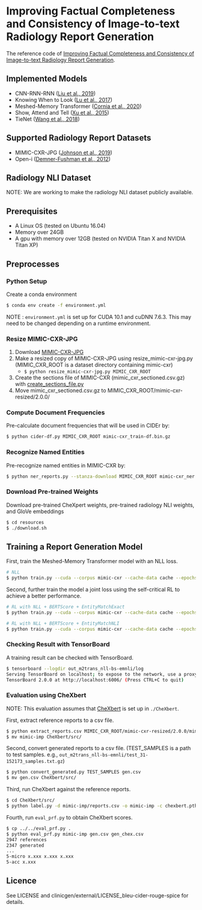 # Improving Factual Completeness and Consistency of Image-to-text Radiology Report Generation

The reference code of [Improving Factual Completeness and Consistency of Image-to-text Radiology Report Generation](https://arxiv.org/abs/2010.10042).

## Implemented Models
* CNN-RNN-RNN ([Liu et al., 2019](https://arxiv.org/abs/1904.02633))
* Knowing When to Look ([Lu et al., 2017](https://arxiv.org/abs/1612.01887))
* Meshed-Memory Transformer ([Cornia et al., 2020](https://arxiv.org/abs/1912.08226))
* Show, Attend and Tell ([Xu et al., 2015](https://arxiv.org/abs/1502.03044))
* TieNet ([Wang et al., 2018](https://arxiv.org/abs/1801.04334))

## Supported Radiology Report Datasets
* MIMIC-CXR-JPG ([Johnson et al., 2019](https://doi.org/10.13026/8360-t248))
* Open-i ([Demner-Fushman et al., 2012](https://openi.nlm.nih.gov/))

## Radiology NLI Dataset

NOTE: We are working to make the radiology NLI dataset publicly available.

## Prerequisites
* A Linux OS (tested on Ubuntu 16.04)
* Memory over 24GB
* A gpu with memory over 12GB (tested on NVIDIA Titan X and NVIDIA Titan XP) 

## Preprocesses

### Python Setup
Create a conda environment
```bash
$ conda env create -f environment.yml
```

NOTE
: `environment.yml` is set up for CUDA 10.1 and cuDNN 7.6.3. This may need to be changed depending on a runtime environment. 

### Resize MIMIC-CXR-JPG
1. Download [MIMIC-CXR-JPG](https://physionet.org/content/mimic-cxr-jpg/2.0.0/)
2. Make a resized copy of MIMIC-CXR-JPG using resize_mimic-cxr-jpg.py (MIMIC_CXR_ROOT is a dataset directory containing mimic-cxr)
    * `$ python resize_mimic-cxr-jpg.py MIMIC_CXR_ROOT`
3. Create the sections file of MIMIC-CXR (mimic_cxr_sectioned.csv.gz) with [create_sections_file.py](https://github.com/MIT-LCP/mimic-cxr/tree/master/txt)
4. Move mimic_cxr_sectioned.csv.gz to MIMIC_CXR_ROOT/mimic-cxr-resized/2.0.0/

### Compute Document Frequencies
Pre-calculate document frequencies that will be used in CIDEr by:
```bash
$ python cider-df.py MIMIC_CXR_ROOT mimic-cxr_train-df.bin.gz
```

### Recognize Named Entities
Pre-recognize named entities in MIMIC-CXR by:
```bash
$ python ner_reports.py --stanza-download MIMIC_CXR_ROOT mimic-cxr_ner.txt.gz
```

### Download Pre-trained Weights
Download pre-trained CheXpert weights, pre-trained radiology NLI weights, and GloVe embeddings
```bash
$ cd resources
$ ./download.sh
```

## Training a Report Generation Model
First, train the Meshed-Memory Transformer model with an NLL loss.
```bash
# NLL
$ python train.py --cuda --corpus mimic-cxr --cache-data cache --epochs 32 --batch-size 24 --cider-df mimic-cxr_train-df.bin.gz --entity-match mimic-cxr_ner.txt.gz --img-model densenet --img-pretrained resources/chexpert_auc14.dict.gz --cider-df mimic-cxr_train-df.bin.gz --bert-score distilbert-base-uncased --corpus mimic-cxr --lr-scheduler trans MIMIC_CXR_ROOT resources/glove_mimic-cxr_train.512.txt.gz out_m2trans_nll
```

Second, further train the model a joint loss using the self-critical RL to achieve a better performance.
```bash
# RL with NLL + BERTScore + EntityMatchExact
$ python train.py --cuda --corpus mimic-cxr --cache-data cache --epochs 32 --batch-size 24 --rl-epoch 1 --rl-metrics BERTScore,EntityMatchExact --rl-weights 0.01,0.495,0.495 --entity-match resources/mimic-cxr_ner.txt.gz --baseline-model out_m2trans_nll/model_31-152173.dict.gz --img-model densenet --img-pretrained resources/chexpert_auc14.dict.gz --cider-df mimic-cxr_train-df.bin.gz --bert-score distilbert-base-uncased --lr 5e-6 --lr-step 32 MIMIC_CXR_ROOT resources/glove_mimic-cxr_train.512.txt.gz out_m2trans_nll-bs-emexact
```
```bash
# RL with NLL + BERTScore + EntityMatchNLI
$ python train.py --cuda --corpus mimic-cxr --cache-data cache --epochs 32 --batch-size 24 --rl-epoch 1 --rl-metrics BERTScore,EntityMatchNLI --rl-weights 0.01,0.495,0.495 --entity-match resources/mimic-cxr_ner.txt.gz --baseline-model out_m2trans_nll/model_31-152173.dict.gz --img-model densenet --img-pretrained resources/chexpert_auc14.dict.gz --cider-df mimic-cxr_train-df.bin.gz --bert-score distilbert-base-uncased --lr 5e-6 --lr-step 32 MIMIC_CXR_ROOT resources/glove_mimic-cxr_train.512.txt.gz out_m2trans_nll-bs-emnli
```

### Checking Result with TensorBoard
A training result can be checked with TensorBoard.
```bash
$ tensorboard --logdir out_m2trans_nll-bs-emnli/log
Serving TensorBoard on localhost; to expose to the network, use a proxy or pass --bind_all
TensorBoard 2.0.0 at http://localhost:6006/ (Press CTRL+C to quit)
```

### Evaluation using CheXbert
NOTE: This evaluation assumes that [CheXbert](https://github.com/stanfordmlgroup/CheXbert) is set up in `./CheXbert`.

First, extract reference reports to a csv file.
```bash
$ python extract_reports.csv MIMIC_CXR_ROOT/mimic-cxr-resized/2.0.0/mimic_cxr_sectioned.csv.gz MIMIC_CXR_ROOT/mimic-cxr-resized/2.0.0/mimic-cxr-2.0.0-split.csv.gz mimic-imp
$ mv mimic-imp CheXbert/src/
```

Second, convert generated reports to a csv file. (TEST_SAMPLES is a path to test samples. e.g., `out_m2trans_nll-bs-emnli/test_31-152173_samples.txt.gz`)
```bash
$ python convert_generated.py TEST_SAMPLES gen.csv
$ mv gen.csv CheXbert/src/
```

Third, run CheXbert against the reference reports.
```bash
$ cd CheXbert/src/
$ python label.py -d mimic-imp/reports.csv -o mimic-imp -c chexbert.pth
```

Fourth, run `eval_prf.py` to obtain CheXbert scores.
```bash
$ cp ../../eval_prf.py . 
$ python eval_prf.py mimic-imp gen.csv gen_chex.csv
2947 references
2347 generated
...
5-micro x.xxx x.xxx x.xxx
5-acc x.xxx
```

## Licence
See LICENSE and clinicgen/external/LICENSE_bleu-cider-rouge-spice for details.
